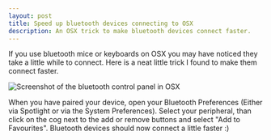 ```yaml
---
layout: post
title: Speed up bluetooth devices connecting to OSX
description: An OSX trick to make bluetooth devices connect faster.
---
```

If you use bluetooth mice or keyboards on OSX you may have noticed they take a little while to connect. Here is a neat little trick I found to make them connect faster.

![Screenshot of the bluetooth control panel in OSX](/uploads/2012/05/enable-favourites.jpg)

When you have paired your device, open your Bluetooth Preferences (Either via Spotlight or via the System Preferences). Select your peripheral, than click on the cog next to the add or remove buttons and select "Add to Favourites". Bluetooth devices should now connect a little faster :)
